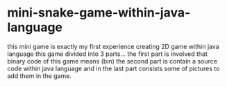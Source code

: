 # mini-snake-game-within-java-language
this mini game is exactly my first experience creating 2D game within java language
this game divided into 3 parts...
the first part is involved that binary code of this game means (bin)
the second part is contain a source code within java language
and in the last part consists some of pictures to add them in the game.
